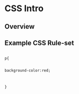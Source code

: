 # CSS Intro
## Overview

## Example CSS Rule-set

<code>
p{

   background-color:red;
   
}
</code>
